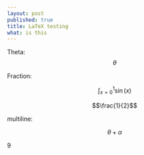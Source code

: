 ```yaml
---
layout: post
published: true
title: LaTeX testing
what: is this
---
```


Theta: $$\theta$$

Fraction:
<script type="math/tex">\frac{t}{\sqrt{2}}</script>

$$\int_{x=0}^1 \sin(x)$$

$$\frac{1}{2}$$

multiline:

$$\theta
+\alpha$$

9
